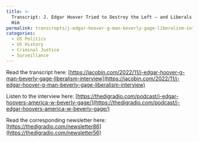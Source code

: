 ```yaml
---
title: >-
  Transcript: J. Edgar Hoover Tried to Destroy the Left — and Liberals Enabled
  Him
permalink: transcropts/j-edgar-hoover-g-man-beverly-gage-liberalism-interview
categories:
  - US Politics
  - US History
  - Criminal Justice
  - Surveillance
---
```


Read the transcript here: [https://jacobin.com/2022/11/j-edgar-hoover-g-man-beverly-gage-liberalism-interview](https://jacobin.com/2022/11/j-edgar-hoover-g-man-beverly-gage-liberalism-interview)

Listen to the interview here: [https://thedigradio.com/podcast/j-edgar-hoovers-america-w-beverly-gage/](https://thedigradio.com/podcast/j-edgar-hoovers-america-w-beverly-gage/)

Read the corresponding newsletter here: [https://thedigradio.com/newsletter86](https://thedigradio.com/newsletter56)
